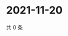 # 2021-11-20

共 0 条

<!-- BEGIN WEIBO -->
<!-- 最后更新时间 Sat Nov 20 2021 10:25:06 GMT+0800 (China Standard Time) -->

<!-- END WEIBO -->

